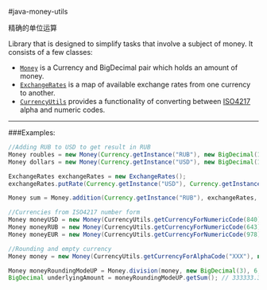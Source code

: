 #java-money-utils


精确的单位运算


Library that is designed to simplify tasks that involve a subject of money. It consists of a few classes:
* [`Money`](https://github.com/qiwi/java-money-utils/blob/master/src/main/java/ru/mw/moneyutils/Money.java) is a Currency and BigDecimal pair which holds an amount of money.
* [`ExchangeRates`](https://github.com/qiwi/java-money-utils/blob/master/src/main/java/ru/mw/moneyutils/ExchangeRates.java) is a map of available exchange rates from one currency to another.
* [`CurrencyUtils`](https://github.com/qiwi/java-money-utils/blob/master/src/main/java/ru/mw/moneyutils/CurrencyUtils.java) provides a functionality of converting between [ISO4217](http://en.wikipedia.org/wiki/ISO4217) alpha and numeric codes.

___

###Examples:

```java
//Adding RUB to USD to get result in RUB
Money roubles = new Money(Currency.getInstance("RUB"), new BigDecimal(100)); // 100.00 RUB
Money dollars = new Money(Currency.getInstance("USD"), new BigDecimal(10.5d)); // 10.50 USD

ExchangeRates exchangeRates = new ExchangeRates();
exchangeRates.putRate(Currency.getInstance("USD"), Currency.getInstance("RUB"), new BigDecimal(35.15)); // Adding an exchange rate from USD to RUB so that 1 USD == 35.15 RUB

Money sum = Money.addition(Currency.getInstance("RUB"), exchangeRates, roubles, dollars); // 469.08 RUB
```

```java
//Currencies from ISO4217 number form
Money moneyUSD = new Money(CurrencyUtils.getCurrencyForNumericCode(840), new BigDecimal(100)); // 100.00 USD 
Money moneyRUB = new Money(CurrencyUtils.getCurrencyForNumericCode(643), new BigDecimal(1488)); // 1488.00 RUB
Money moneyEUR = new Money(CurrencyUtils.getCurrencyForNumericCode(978), new BigDecimal(666.69d)); // 666.69 EUR
```

```java
//Rounding and empty currency
Money money = new Money(CurrencyUtils.getCurrencyForAlphaCode("XXX"), new BigDecimal(1000000)); // 1000000.00 XXX - empty currency

Money moneyRoundingModeUP = Money.division(money, new BigDecimal(3), 6, RoundingMode.UP); // 333333.33 XXX
BigDecimal underlyingAmount = moneyRoundingModeUP.getSum(); // 333333.333334
```
